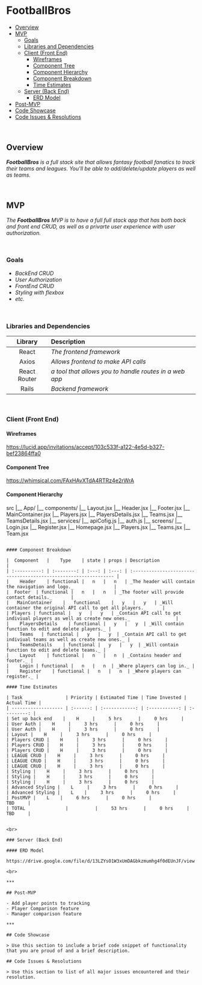 # FootballBros

- [Overview](#overview)
- [MVP](#mvp)
  - [Goals](#goals)
  - [Libraries and Dependencies](#libraries-and-dependencies)
  - [Client (Front End)](#client-front-end)
    - [Wireframes](#wireframes)
    - [Component Tree](#component-tree)
    - [Component Hierarchy](#component-hierarchy)
    - [Component Breakdown](#component-breakdown)
    - [Time Estimates](#time-estimates)
  - [Server (Back End)](#server-back-end)
    - [ERD Model](#erd-model)
- [Post-MVP](#post-mvp)
- [Code Showcase](#code-showcase)
- [Code Issues & Resolutions](#code-issues--resolutions)

<br>

## Overview

_**FootballBros** is a full stack site that allows fantasy football fanatics to track their teams and leagues. You'll be able to add/delete/update players as well as teams._


<br>

## MVP

_The **FootballBros** MVP is to have a full full stack app that has both back and front end CRUD, as well as a privarte user experience with user authorization._

<br>

### Goals

- _BackEnd CRUD_
- _User Authorization_
- _FrontEnd CRUD_
- _Styling with flexbox_
- _etc._

<br>

### Libraries and Dependencies


|     Library      | Description                                |
| :--------------: | :----------------------------------------- |
|      React       | _The frontend framework_ |
|      Axios       | _Allows frontend to make API calls_ |
|   React Router   | _a tool that allows you to handle routes in a web app_ |
| Rails | _Backend framework_ |


<br>

### Client (Front End)

#### Wireframes

https://lucid.app/invitations/accept/103c533f-a122-4e5d-b327-bef23864ffa0

#### Component Tree

 https://whimsical.com/FAxHAvXTdA4RTRz4e2rWrA

#### Component Hierarchy

src
|__ App/
|__ components/
      |__ Layout.jsx
      |__ Header.jsx
      |__ Footer.jsx
      |__ MainContainer.jsx
      |__ Players.jsx
      |__ PlayersDetails.jsx
      |__ Teams.jsx
      |__ TeamsDetails.jsx
|__ services/
      |__ apiCofig.js
      |__ auth.js
|__ screens/
      |__ Login.jsx
      |__ Register.jsx
      |__ Homepage.jsx
      |__ Players.jsx
      |__ Teams.jsx
      |__ Team.jsx
```

#### Component Breakdown

|  Component   |    Type    | state | props | Description                                                      |
| :----------: | :--------: | :---: | :---: | :--------------------------------------------------------------- |
|    Header    | functional |   n   |   n   | _The header will contain the navigation and logo._               |
|  Footer  | functional |   n   |   n   | _The footer will provide contact details._       |
|   MainContainer    |   functional    |   y   |   y   | _Will container the original API call to get all players._      |
| Players | functional |   y   |   y   | _Contain API call to get indiviual players as well as create new ones._                 |
|    PlayersDetails    | functional |   y   |   y  | _Will contain function to edit and delete players._ |
|    Teams   | functional |   y   |   y  | _Contain API call to get indiviual teams as well as create new ones._ |
|    TeamsDetails    | functional |   y   |   y  | _Will contain function to edit and delete teams._ |
|    Layout    | functional |   n   |   n  | _Contains header and footer._ |
|    Login | functional |   n   |   n  | _Where players can log in._ |
|    Register    | functional |   n   |   n  | _Where players can register._ |

#### Time Estimates

| Task                | Priority | Estimated Time | Time Invested | Actual Time |
| ------------------- | :------: | :------------: | :-----------: | :---------: |
| Set up back end    |    H     |     5 hrs      |     0 hrs     |
| User Auth |    H     |     3 hrs      |     0 hrs     |
| User Auth |    H     |     3 hrs      |     0 hrs     |
| Layout |    H     |     3 hrs      |     0 hrs     | 
| Players CRUD |    H     |     3 hrs      |     0 hrs     | 
| Players CRUD |    H     |     3 hrs      |     0 hrs     | 
| Players CRUD |    H     |     3 hrs      |     0 hrs     | 
| LEAGUE CRUD |    H     |     3 hrs      |     0 hrs     | 
| LEAGUE CRUD |    H     |     3 hrs      |     0 hrs     | 
| LEAGUE CRUD |    H     |     3 hrs      |     0 hrs     |
| Styling |    H     |     3 hrs      |     0 hrs     | 
| Styling |    H     |     3 hrs      |     0 hrs     | 
| Styling |    H     |     3 hrs      |     0 hrs     | 
| Advanced Styling |    L     |     3 hrs      |     0 hrs     | 
| Advanced Styling |    L    |     3 hrs      |     0 hrs     | 
| PostMVP |    L    |     6 hrs      |     0 hrs     |      
TBD     |
| TOTAL               |          |     53 hrs      |     0 hrs     |     TBD     |


<br>

### Server (Back End)

#### ERD Model

https://drive.google.com/file/d/13LZYsO1W3xUmDAGbkzmumhg4f0dEUnJF/view

<br>

***

## Post-MVP

- Add player points to tracking
- Player Comparison feature
- Manager comparison feature

***

## Code Showcase

> Use this section to include a brief code snippet of functionality that you are proud of and a brief description.

## Code Issues & Resolutions

> Use this section to list of all major issues encountered and their resolution.